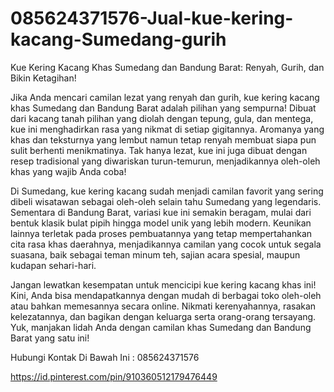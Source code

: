 # 085624371576-Jual-kue-kering-kacang-Sumedang-gurih
Kue Kering Kacang Khas Sumedang dan Bandung Barat: Renyah, Gurih, dan Bikin Ketagihan!

Jika Anda mencari camilan lezat yang renyah dan gurih, kue kering kacang khas Sumedang dan Bandung Barat adalah pilihan yang sempurna! Dibuat dari kacang tanah pilihan yang diolah dengan tepung, gula, dan mentega, kue ini menghadirkan rasa yang nikmat di setiap gigitannya. Aromanya yang khas dan teksturnya yang lembut namun tetap renyah membuat siapa pun sulit berhenti menikmatinya. Tak hanya lezat, kue ini juga dibuat dengan resep tradisional yang diwariskan turun-temurun, menjadikannya oleh-oleh khas yang wajib Anda coba!  

Di Sumedang, kue kering kacang sudah menjadi camilan favorit yang sering dibeli wisatawan sebagai oleh-oleh selain tahu Sumedang yang legendaris. Sementara di Bandung Barat, variasi kue ini semakin beragam, mulai dari bentuk klasik bulat pipih hingga model unik yang lebih modern. Keunikan lainnya terletak pada proses pembuatannya yang tetap mempertahankan cita rasa khas daerahnya, menjadikannya camilan yang cocok untuk segala suasana, baik sebagai teman minum teh, sajian acara spesial, maupun kudapan sehari-hari.  

Jangan lewatkan kesempatan untuk mencicipi kue kering kacang khas ini! Kini, Anda bisa mendapatkannya dengan mudah di berbagai toko oleh-oleh atau bahkan memesannya secara online. Nikmati kerenyahannya, rasakan kelezatannya, dan bagikan dengan keluarga serta orang-orang tersayang. Yuk, manjakan lidah Anda dengan camilan khas Sumedang dan Bandung Barat yang satu ini!

Hubungi Kontak Di Bawah Ini :
085624371576

https://id.pinterest.com/pin/910360512179476449
